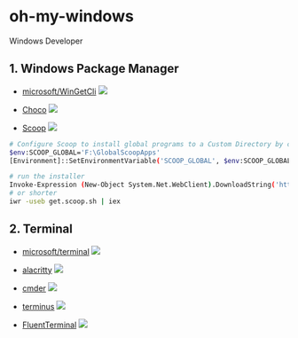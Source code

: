 # oh-my-windows

Windows Developer

## 1. Windows Package Manager

* [microsoft/WinGetCli](https://github.com/microsoft/winget-cli)  ![](https://img.shields.io/github/stars/microsoft/winget-cli)

* [Choco](https://github.com/chocolatey/choco)  ![](https://img.shields.io/github/stars/chocolatey/choco)

* [Scoop](https://github.com/lukesampson/scoop)  ![](https://img.shields.io/github/stars/lukesampson/scoop)

```sh
# Configure Scoop to install global programs to a Custom Directory by changing SCOOP_GLOBAL
$env:SCOOP_GLOBAL='F:\GlobalScoopApps'
[Environment]::SetEnvironmentVariable('SCOOP_GLOBAL', $env:SCOOP_GLOBAL, 'Machine')

# run the installer
Invoke-Expression (New-Object System.Net.WebClient).DownloadString('https://get.scoop.sh')
# or shorter
iwr -useb get.scoop.sh | iex
```

## 2. Terminal

 * [microsoft/terminal](https://github.com/microsoft/terminal)  ![](https://img.shields.io/github/stars/microsoft/terminal)
 
 * [alacritty](https://github.com/alacritty/alacritty)  ![](https://img.shields.io/github/stars/alacritty/alacritty)
 
 * [cmder](https://github.com/cmderdev/cmder) ![](https://img.shields.io/github/stars/cmderdev/cmder)

 * [terminus](https://github.com/Eugeny/terminus) ![](https://img.shields.io/github/stars/Eugeny/terminus)
 
 * [FluentTerminal](https://github.com/felixse/FluentTerminal) ![](https://img.shields.io/github/stars/felixse/FluentTerminal)
